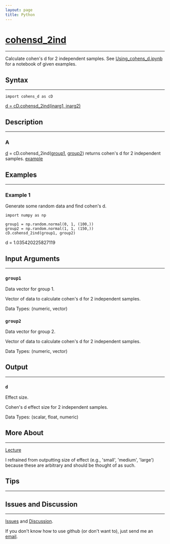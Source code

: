 ```yaml
---
layout: page
title: Python
---
```


# [cohensd_2ind](https://github.com/tulimid1/cohens_d/blob/main/cohens_d/cohens_d.py)
---

Calculate cohen's d for 2 independent samples. See [Using_cohens_d.ipynb](https://github.com/tulimid1/cohens_d/blob/main/cohens_d/Using_cohens_d.ipynb) for a notebook of given examples. 

## Syntax
---
    import cohens_d as cD

[d = cD.cohensd_2ind(inarg1, inarg2)](#a)

## Description
---
### A
[d](#d) = cD.cohensd_2ind([group1](#group1), [group2](#group2)) returns cohen's d for 2 independent samples. [example](#example-1)

## Examples 
---
### Example 1
Generate some random data and find cohen's d.  

    import numpy as np 
    
    group1 = np.random.normal(0, 1, (100,))
    group2 = np.random.normal(1, 1, (150,))
    cD.cohensd_2ind(group1, group2)

d = 1.035420225827119

## Input Arguments
---
### ```group1```
Data vector for group 1. 

Vector of data to calculate cohen's d for 2 independent samples. 

Data Types: (numeric, vector)

### ```group2```
Data vector for group 2. 

Vector of data to calculate cohen's d for 2 independent samples. 

Data Types: (numeric, vector)

## Output
---

### ```d```
Effect size. 

Cohen's d effect size for 2 independent samples.  

Data Types: (scalar, float, numeric)

## More About 
---
[Lecture](https://github.com/joshcash9/Statistics_BME/blob/master/04_effect_power.pdf)

I refrained from outputting size of effect (e.g., 'small', 'medium', 'large') because these are arbitrary and should be thought of as such. 

## Tips 
---

## Issues and Discussion 
---

[Issues](https://github.com/tulimid1/cohens_d/issues) and [Discussion](https://github.com/tulimid1/cohens_d/discussions).

If you don't know how to use github (or don't want to), just send me an [email](mailto:tulimid@udel.edu). 
